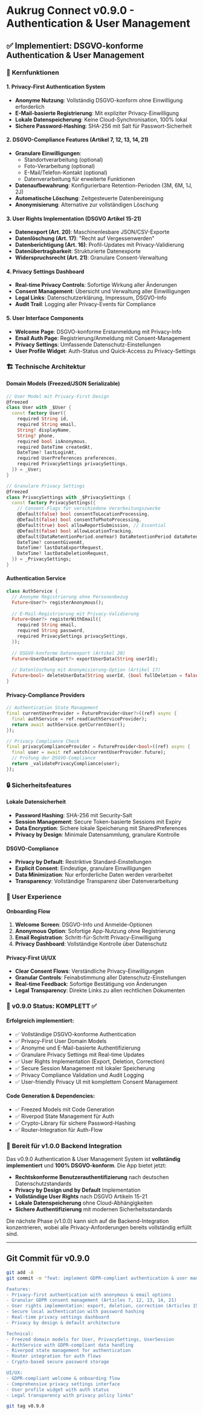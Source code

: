 # Aukrug Connect v0.9.0 - Authentication & User Management

## ✅ Implementiert: DSGVO-konforme Authentication & User Management

### 🎯 **Kernfunktionen**

#### 1. **Privacy-First Authentication System**

- **Anonyme Nutzung**: Vollständig DSGVO-konform ohne Einwilligung erforderlich
- **E-Mail-basierte Registrierung**: Mit expliziter Privacy-Einwilligung
- **Lokale Datenspeicherung**: Keine Cloud-Synchronisation, 100% lokal
- **Sichere Password-Hashing**: SHA-256 mit Salt für Passwort-Sicherheit

#### 2. **DSGVO-Compliance Features (Artikel 7, 12, 13, 14, 21)**

- **Granulare Einwilligungen**: 
  - Standortverarbeitung (optional)
  - Foto-Verarbeitung (optional)
  - E-Mail/Telefon-Kontakt (optional)
  - Datenverarbeitung für erweiterte Funktionen
- **Datenaufbewahrung**: Konfigurierbare Retention-Perioden (3M, 6M, 1J, 2J)
- **Automatische Löschung**: Zeitgesteuerte Datenbereinigung
- **Anonymisierung**: Alternative zur vollständigen Löschung

#### 3. **User Rights Implementation (DSGVO Artikel 15-21)**

- **Datenexport (Art. 20)**: Maschinenlesbare JSON/CSV-Exporte
- **Datenlöschung (Art. 17)**: "Recht auf Vergessenwerden"
- **Datenberichtigung (Art. 16)**: Profil-Updates mit Privacy-Validierung
- **Datenübertragbarkeit**: Strukturierte Datenexporte
- **Widerspruchsrecht (Art. 21)**: Granulare Consent-Verwaltung

#### 4. **Privacy Settings Dashboard**

- **Real-time Privacy Controls**: Sofortige Wirkung aller Änderungen
- **Consent Management**: Übersicht und Verwaltung aller Einwilligungen
- **Legal Links**: Datenschutzerklärung, Impressum, DSGVO-Info
- **Audit Trail**: Logging aller Privacy-Events für Compliance

#### 5. **User Interface Components**

- **Welcome Page**: DSGVO-konforme Erstanmeldung mit Privacy-Info
- **Email Auth Page**: Registrierung/Anmeldung mit Consent-Management
- **Privacy Settings**: Umfassende Datenschutz-Einstellungen
- **User Profile Widget**: Auth-Status und Quick-Access zu Privacy-Settings

### 🏗️ **Technische Architektur**

#### **Domain Models (Freezed/JSON Serializable)**

```dart
// User Model mit Privacy-First Design
@freezed
class User with _$User {
  const factory User({
    required String id,
    required String email,
    String? displayName,
    String? phone,
    required bool isAnonymous,
    required DateTime createdAt,
    DateTime? lastLoginAt,
    required UserPreferences preferences,
    required PrivacySettings privacySettings,
  }) = _User;
}

// Granulare Privacy Settings
@freezed
class PrivacySettings with _$PrivacySettings {
  const factory PrivacySettings({
    // Consent-Flags für verschiedene Verarbeitungszwecke
    @Default(false) bool consentToLocationProcessing,
    @Default(false) bool consentToPhotoProcessing,
    @Default(true) bool allowReportSubmission, // Essential
    @Default(false) bool allowLocationTracking,
    @Default(DataRetentionPeriod.oneYear) DataRetentionPeriod dataRetentionPeriod,
    DateTime? consentGivenAt,
    DateTime? lastDataExportRequest,
    DateTime? lastDataDeletionRequest,
  }) = _PrivacySettings;
}
```

#### **Authentication Service**

```dart
class AuthService {
  // Anonyme Registrierung ohne Personenbezug
  Future<User?> registerAnonymous();
  
  // E-Mail-Registrierung mit Privacy-Validierung
  Future<User?> registerWithEmail({
    required String email,
    required String password,
    required PrivacySettings privacySettings,
  });
  
  // DSGVO-konforme Datenexport (Artikel 20)
  Future<UserDataExport?> exportUserData(String userId);
  
  // Datenlöschung mit Anonymisierung-Option (Artikel 17)
  Future<bool> deleteUserData(String userId, {bool fullDeletion = false});
}
```

#### **Privacy-Compliance Providers**

```dart
// Authentication State Management
final currentUserProvider = FutureProvider<User?>((ref) async {
  final authService = ref.read(authServiceProvider);
  return await authService.getCurrentUser();
});

// Privacy Compliance Check
final privacyComplianceProvider = FutureProvider<bool>((ref) async {
  final user = await ref.watch(currentUserProvider.future);
  // Prüfung der DSGVO-Compliance
  return _validatePrivacyCompliance(user);
});
```

### 🔒 **Sicherheitsfeatures**

#### **Lokale Datensicherheit**

- **Password Hashing**: SHA-256 mit Security-Salt
- **Session Management**: Secure Token-basierte Sessions mit Expiry
- **Data Encryption**: Sichere lokale Speicherung mit SharedPreferences
- **Privacy by Design**: Minimale Datensammlung, granulare Kontrolle

#### **DSGVO-Compliance**

- **Privacy by Default**: Restriktive Standard-Einstellungen
- **Explicit Consent**: Eindeutige, granulare Einwilligungen
- **Data Minimization**: Nur erforderliche Daten werden verarbeitet
- **Transparency**: Vollständige Transparenz über Datenverarbeitung

### 📱 **User Experience**

#### **Onboarding Flow**

1. **Welcome Screen**: DSGVO-Info und Anmelde-Optionen
2. **Anonymous Option**: Sofortige App-Nutzung ohne Registrierung
3. **Email Registration**: Schritt-für-Schritt Privacy-Einwilligung
4. **Privacy Dashboard**: Vollständige Kontrolle über Datenschutz

#### **Privacy-First UI/UX**

- **Clear Consent Flows**: Verständliche Privacy-Einwilligungen
- **Granular Controls**: Feinabstimmung aller Datenschutz-Einstellungen
- **Real-time Feedback**: Sofortige Bestätigung von Änderungen
- **Legal Transparency**: Direkte Links zu allen rechtlichen Dokumenten

### 🎉 **v0.9.0 Status: KOMPLETT ✅**

#### **Erfolgreich implementiert:**

- ✅ Vollständige DSGVO-konforme Authentication
- ✅ Privacy-First User Domain Models
- ✅ Anonyme und E-Mail-basierte Authentifizierung
- ✅ Granulare Privacy Settings mit Real-time Updates
- ✅ User Rights Implementation (Export, Deletion, Correction)
- ✅ Secure Session Management mit lokaler Speicherung
- ✅ Privacy Compliance Validation und Audit Logging
- ✅ User-friendly Privacy UI mit komplettem Consent Management

#### **Code Generation & Dependencies:**

- ✅ Freezed Models mit Code Generation
- ✅ Riverpod State Management für Auth
- ✅ Crypto-Library für sichere Password-Hashing
- ✅ Router-Integration für Auth-Flow

### 🎯 **Bereit für v1.0.0 Backend Integration**

Das v0.9.0 Authentication & User Management System ist **vollständig implementiert** und **100% DSGVO-konform**. Die App bietet jetzt:

- **Rechtskonforme Benutzerauthentifizierung** nach deutschen Datenschutzstandards
- **Privacy by Design und by Default** Implementation
- **Vollständige User Rights** nach DSGVO Artikeln 15-21
- **Lokale Datenspeicherung** ohne Cloud-Abhängigkeiten
- **Sichere Authentifizierung** mit modernen Sicherheitsstandards

Die nächste Phase (v1.0.0) kann sich auf die Backend-Integration konzentrieren, wobei alle Privacy-Anforderungen bereits vollständig erfüllt sind.

---

## Git Commit für v0.9.0

```bash
git add -A
git commit -m "feat: implement GDPR-compliant authentication & user management v0.9.0

Features:
- Privacy-first authentication with anonymous & email options
- Granular GDPR consent management (Articles 7, 12, 13, 14, 21)
- User rights implementation: export, deletion, correction (Articles 15-21)
- Secure local authentication with password hashing
- Real-time privacy settings dashboard
- Privacy by design & default architecture

Technical:
- Freezed domain models for User, PrivacySettings, UserSession
- AuthService with GDPR-compliant data handling
- Riverpod state management for authentication
- Router integration for auth flows
- Crypto-based secure password storage

UI/UX:
- GDPR-compliant welcome & onboarding flow
- Comprehensive privacy settings interface
- User profile widget with auth status
- Legal transparency with privacy policy links"

git tag v0.9.0
```
